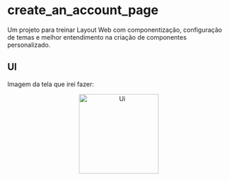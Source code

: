 # create_an_account_page

Um projeto para treinar Layout Web com componentização, configuração de temas e melhor entendimento na criação de componentes personalizado.

## UI
Imagem da tela que irei fazer:

<div align="center">
    <img class="img-webp" data-original="https://github.com/VitiNho-Dev/create_an_account_page/tree/main/web/assets/image_ui.webp" data-webp=”rossi.webp”  alt="Ui" width="180">
</div> 

